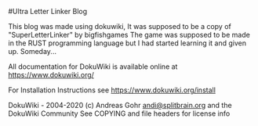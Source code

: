 #Ultra Letter Linker Blog

This blog was made using dokuwiki, It was supposed to be a copy of "SuperLetterLinker" by bigfishgames
The game was supposed to be made in the RUST programming language but I had started learning it and given up.
Someday...


All documentation for DokuWiki is available online
at https://www.dokuwiki.org/

For Installation Instructions see
https://www.dokuwiki.org/install

DokuWiki - 2004-2020 (c) Andreas Gohr <andi@splitbrain.org>
                         and the DokuWiki Community
See COPYING and file headers for license info

